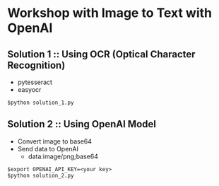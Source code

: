 # Workshop with Image to Text with OpenAI


## Solution 1 :: Using OCR (Optical Character Recognition)
* pytesseract
* easyocr

```
$python solution_1.py
```

## Solution 2 :: Using OpenAI Model
* Convert image to base64
* Send data to OpenAI
  * data:image/png;base64

```
$export OPENAI_API_KEY=<your key>
$python solution_2.py
```